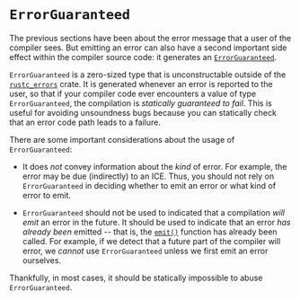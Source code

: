 # `ErrorGuaranteed`

The previous sections have been about the error message that a user of the
compiler sees. But emitting an error can also have a second important side
effect within the compiler source code: it generates an
[`ErrorGuaranteed`][errorguar].

`ErrorGuaranteed` is a zero-sized type that is unconstructable outside of the
[`rustc_errors`][rerrors] crate. It is generated whenever an error is reported
to the user, so that if your compiler code ever encounters a value of type
`ErrorGuaranteed`, the compilation is _statically guaranteed to fail_. This is
useful for avoiding unsoundness bugs because you can statically check that an
error code path leads to a failure.

There are some important considerations about the usage of `ErrorGuaranteed`:

* It does _not_ convey information about the _kind_ of error. For example, the
  error may be due (indirectly) to an ICE. Thus, you should not rely on
  `ErrorGuaranteed` in deciding whether to emit an error or what kind of error
  to emit.

* `ErrorGuaranteed` should not be used to indicated that a compilation _will
  emit_ an error in the future. It should be used to indicate that an error
  _has already been_ emitted -- that is, the [`emit()`][emit] function has
  already been called.  For example, if we detect that a future part of the
  compiler will error, we _cannot_ use `ErrorGuaranteed` unless we first emit
  an error ourselves.

Thankfully, in most cases, it should be statically impossible to abuse
`ErrorGuaranteed`.


[errorguar]: https://doc.rust-lang.org/nightly/nightly-rustc/rustc_errors/struct.ErrorGuaranteed.html
[rerrors]: https://doc.rust-lang.org/nightly/nightly-rustc/rustc_errors/index.html
[dsp]: https://doc.rust-lang.org/nightly/nightly-rustc/rustc_errors/struct.Handler.html#method.delay_span_bug
[emit]: https://doc.rust-lang.org/nightly/nightly-rustc/rustc_errors/diagnostic_builder/struct.DiagnosticBuilder.html#method.emit
